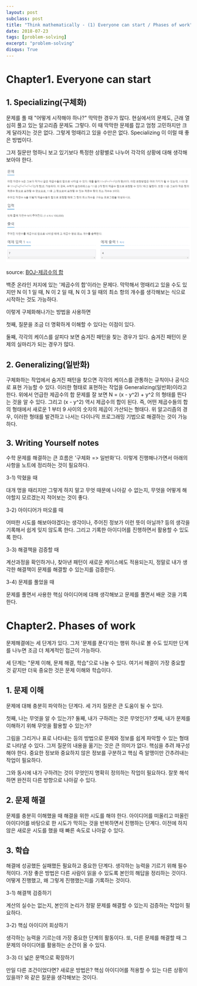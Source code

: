 ```yaml
---
layout: post
subclass: post
title: "Think mathematically - (1) Everyone can start / Phases of work"
date: 2018-07-23
tags: [problem-solving]
excerpt: "problem-solving"
disqus: True
---
```


# Chapter1. Everyone can start

## 1. Specializing(구체화)

문제를 풀 때 "어떻게 시작해야 하나?" 막막한 경우가 많다. 현실에서의 문제도, 근래 열심히 풀고 있는 알고리즘 문제도 그렇다. 이 때 막막한 문제를 잡고 엄청 고민하지만 크게 달라지는 것은 없다. 그렇게 멍때리고 있을 수만은 없다. Specializing 이 이럴 때 좋은 방법이다.

그저 질문만 멍하니 보고 있기보다 특정한 상황별로 나누어 각각의 상황에 대해 생각해보아야 한다.

![sum_of_square](/images/problem-solving/sum_of_square.PNG)

source:
[BOJ-제곱수의 합](https://www.acmicpc.net/problem/1699)

백준 온라인 저지에 있는 '제곱수의 합'이라는 문제다. 막막해서 멍때리고 있을 수도 있지만 N 이 1 일 때, N 이 2 일 때, N 이 3 일 때의 최소 항의 개수를 생각해보는 식으로 시작하는 것도 가능하다.

이렇게 구체화해나가는 방법을 사용하면

첫째, 질문을 조금 더 명확하게 이해할 수 있다는 이점이 있다.

둘째, 각각의 케이스를 살피다 보면 숨겨진 패턴을 찾는 경우가 있다. 숨겨진 패턴이 문제의 실마리가 되는 경우가 많다.

## 2. Generalizing(일반화)

구체화하는 작업에서 숨겨진 패턴을 찾으면 각각의 케이스를 관통하는 규칙이나 공식으로 표현 가능할 수 있다. 이러한 형태로 표현하는 작업을 Generalizing(일반화)이라고 한다. 위에서 언급한 제곱수의 합 문제를 잘 보면 N = (x - y^2) + y^2 의 형태를 띈다는 것을 알 수 있다. 그리고 (x - y^2) 역시 제곱수의 합이 된다. 즉, 어떤 제곱수들의 합의 형태에서 새로운 1 부터 9 사이의 숫자의 제곱이 가산되는 형태다. 위 알고리즘의 경우, 이러한 형태를 발견하고 나서는 다이나믹 프로그래밍 기법으로 해결하는 것이 가능하다.

## 3. Writing Yourself notes

수학 문제를 해결하는 큰 흐름은 '구체화 => 일반화'다. 이렇게 진행해나가면서 아래의 사항을 노트에 정리하는 것이 필요하다.

3-1) 막혔을 때

대개 멍을 때리지만 그렇게 하지 말고 무엇 때문에 나아갈 수 없는지, 무엇을 어떻게 해야할지 모르겠는지 적어보는 것이 좋다.

3-2) 아이디어가 떠오를 때

어떠한 시도를 해보아야겠다는 생각이나, 주어진 정보가 이런 뜻이 아닐까? 등의 생각을 기록해서 쉽게 잊지 않도록 한다. 그리고 기록한 아이디어를 진행하면서 활용할 수 있도록 한다.

3-3) 해결책을 검증할 때

계산과정을 확인하거나, 찾아낸 패턴이 새로운 케이스에도 적용되는지, 정말로 내가 생각한 해결책이 문제를 해결할 수 있는지를 검증한다.

3-4) 문제를 풀었을 때

문제를 풀면서 사용한 핵심 아이디어에 대해 생각해보고 문제를 풀면서 배운 것을 기록한다.

# Chapter2. Phases of work

문제해결에는 세 단계가 있다. 그저 '문제를 푼다'라는 행위 하나로 볼 수도 있지만 단계를 나누면 조금 더 체계적인 접근이 가능하다.

세 단계는 "문제 이해, 문제 해결, 학습"으로 나눌 수 있다. 여기서 해결이 가장 중요할 것 같지만 더욱 중요한 것은 문제 이해와 학습이다.

## 1. 문제 이해

문제에 대해 충분히 파악하는 단계다. 세 가지 질문은 큰 도움이 될 수 있다.

첫째, 나는 무엇을 알 수 있는가?
둘째, 내가 구하려는 것은 무엇인가?
셋째, 내가 문제를 이해하기 위해 무엇을 활용할 수 있는가?

그림을 그리거나 표로 나타내는 등의 방법으로 문제와 정보를 쉽게 파악할 수 있는 형태로 나타낼 수 있다. 그저 질문의 내용을 옮기는 것은 큰 의미가 없다. 핵심을 추려 재구성해야 한다. 중요한 정보와 중요하지 않은 정보를 구분하고 핵심 즉 알맹이만 간추려내는 작업이 필요하다.

그와 동시에 내가 구하려는 것이 무엇인지 명확히 정의하는 작업이 필요하다. 잘못 해석하면 완전히 다른 방향으로 나아갈 수 있다.

## 2. 문제 해결

문제를 충분히 이해했을 때 해결을 위한 시도를 해야 한다. 아이디어를 떠올리고 떠올린 아이디어를 바탕으로 한 시도가 막히는 것을 반복하면서 진행하는 단계다. 이전에 하지 않은 새로운 시도를 했을 때 빠른 속도로 나아갈 수 있다.

## 3. 학습

해결에 성공했든 실패했든 필요하고 중요한 단계다. 생각하는 능력을 기르기 위해 필수적이다. 가장 좋은 방법은 다른 사람이 읽을 수 있도록 본인의 해답을 정리하는 것이다. 어떻게 진행했고, 왜 그렇게 진행했는지를 기록하는 것이다.

3-1) 해결책 검증하기

계산의 실수는 없는지, 본인의 논리가 정말 문제를 해결할 수 있는지 검증하는 작업이 필요하다.

3-2) 핵심 아이디어 회상하기

생각하는 능력을 기르는데 가장 중요한 단계의 활동이다. 또, 다른 문제를 해결할 때 그 문제의 아이디어를 활용하는 순간이 올 수 있다.

3-3) 더 넓은 문맥으로 확장하기

만일 다른 조건이었다면? 새로운 방법은? 핵심 아이디어를 적용할 수 있는 다른 상황이 있을까? 와 같은 질문을 생각해보는 것이다.
